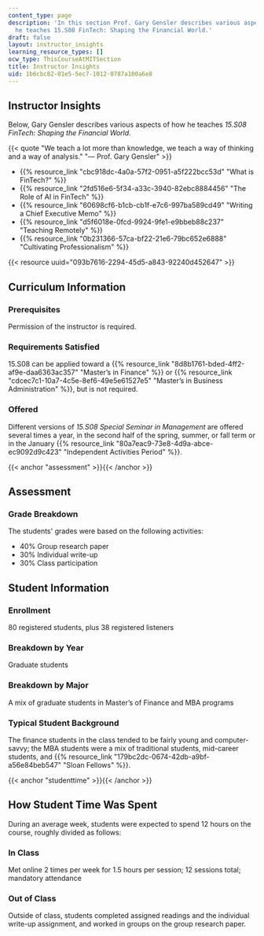 ```yaml
---
content_type: page
description: 'In this section Prof. Gary Gensler describes various aspects of how
  he teaches 15.S08 FinTech: Shaping the Financial World.'
draft: false
layout: instructor_insights
learning_resource_types: []
ocw_type: ThisCourseAtMITSection
title: Instructor Insights
uid: 1b6cbc82-01e5-5ec7-1012-0787a100a6e8
---
```

## Instructor Insights

Below, Gary Gensler describes various aspects of how he teaches *15.S08 FinTech: Shaping the Financial World*.

{{< quote "We teach a lot more than knowledge, we teach a way of thinking and a way of analysis." "— Prof. Gary Gensler" >}}

- {{% resource_link "cbc918dc-4a0a-57f2-0951-a5f222bcc53d" "What is FinTech?" %}}
- {{% resource_link "2fd516e6-5f34-a33c-3940-82ebc8884456" "The Role of AI in FinTech" %}}
- {{% resource_link "60698cf6-b1cb-cb1f-e7c6-997ba589cd49" "Writing a Chief Executive Memo" %}}
- {{% resource_link "d5f6018e-0fcd-9924-9fe1-e9bbeb88c237" "Teaching Remotely" %}}
- {{% resource_link "0b231366-57ca-bf22-21e6-79bc652e6888" "Cultivating Professionalism" %}}

{{< resource uuid="093b7616-2294-45d5-a843-92240d452647" >}}

## Curriculum Information

### Prerequisites

Permission of the instructor is required.

### Requirements Satisfied

15.S08 can be applied toward a {{% resource_link "8d8b1761-bded-4ff2-af9e-daa6363ac357" "Master’s in Finance" %}} or {{% resource_link "cdcec7c1-10a7-4c5e-8ef6-49e5e61527e5" "Master’s in Business Administration" %}}, but is not required.

### Offered

Different versions of *15.S08 Special Seminar in Management* are offered several times a year, in the second half of the spring, summer, or fall term or in the January {{% resource_link "80a7eac9-73e8-4d9a-abce-ec9092d9c423" "Independent Activities Period" %}}.

{{< anchor "assessment" >}}{{< /anchor >}}

## Assessment

### Grade Breakdown

The students' grades were based on the following activities:

- 40% Group research paper
- 30% Individual write-up
- 30% Class participation

## Student Information

### Enrollment

80 registered students, plus 38 registered listeners

### Breakdown by Year

Graduate students

### Breakdown by Major

A mix of graduate students in Master’s of Finance and MBA programs

### Typical Student Background

The finance students in the class tended to be fairly young and computer-savvy; the MBA students were a mix of traditional students, mid-career students, and {{% resource_link "179bc2dc-0674-42db-a9bf-a56e84beb547" "Sloan Fellows" %}}.

{{< anchor "studenttime" >}}{{< /anchor >}}

## How Student Time Was Spent

During an average week, students were expected to spend 12 hours on the course, roughly divided as follows:

### In Class

Met online 2 times per week for 1.5 hours per session; 12 sessions total; mandatory attendance

### Out of Class

Outside of class, students completed assigned readings and the individual write-up assignment, and worked in groups on the group research paper.